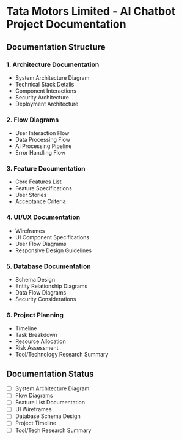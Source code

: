 # Tata Motors Limited - AI Chatbot Project Documentation

## Documentation Structure

### 1. Architecture Documentation

- System Architecture Diagram
- Technical Stack Details
- Component Interactions
- Security Architecture
- Deployment Architecture

### 2. Flow Diagrams

- User Interaction Flow
- Data Processing Flow
- AI Processing Pipeline
- Error Handling Flow

### 3. Feature Documentation

- Core Features List
- Feature Specifications
- User Stories
- Acceptance Criteria

### 4. UI/UX Documentation

- Wireframes
- UI Component Specifications
- User Flow Diagrams
- Responsive Design Guidelines

### 5. Database Documentation

- Schema Design
- Entity Relationship Diagrams
- Data Flow Diagrams
- Security Considerations

### 6. Project Planning

- Timeline
- Task Breakdown
- Resource Allocation
- Risk Assessment
- Tool/Technology Research Summary

## Documentation Status

- [ ] System Architecture Diagram
- [ ] Flow Diagrams
- [ ] Feature List Documentation
- [ ] UI Wireframes
- [ ] Database Schema Design
- [ ] Project Timeline
- [ ] Tool/Tech Research Summary
